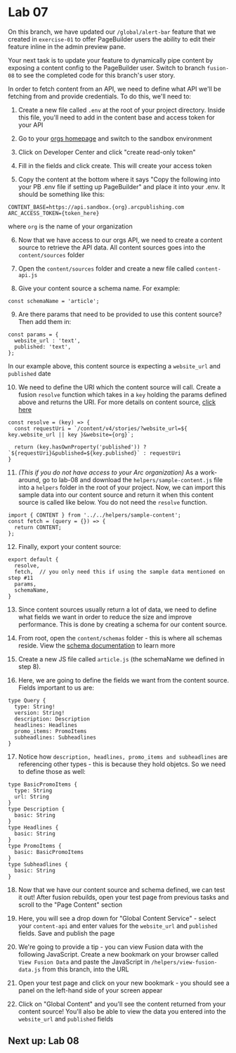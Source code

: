 # Lab 07

On this branch, we have updated our `/global/alert-bar` feature that we created in `exercise-01` to offer PageBuilder users the ability to edit their feature inline in the admin preview pane.

Your next task is to update your feature to dynamically pipe content by exposing a content config to the PageBuilder user. Switch to branch `fusion-08` to see the completed code for this branch's user story.

In order to fetch content from an API, we need to define what API we'll be fetching from and provide credentials. To do this, we'll need to:

1. Create a new file called `.env` at the root of your project directory. Inside this file, you'll need to add in the content base and access token for your API

2. Go to your [orgs homepage](https://redirector.arcpublishing.com/home/) and switch to the sandbox environment

3. Click on Developer Center and click "create read-only token"

4. Fill in the fields and click create. This will create your access token

5. Copy the content at the bottom where it says "Copy the following into your PB .env file if setting up PageBuilder" and place it into your .env. It should be something like this:
```
CONTENT_BASE=https://api.sandbox.{org}.arcpublishing.com 
ARC_ACCESS_TOKEN={token_here}
```
where `org` is the name of your organization

6. Now that we have access to our orgs API, we need to create a content source to retrieve the API data. All content sources goes into the `content/sources` folder

7. Open the `content/sources` folder and create a new file called `content-api.js`

8. Give your content source a schema name. For example:
```
const schemaName = 'article';
```

9. Are there params that need to be provided to use this content source? Then add them in:
```
const params = {
  website_url : 'text',
  published: 'text',
};
```
In our example above, this content source is expecting a `website_url` and `published` date

10. We need to define the URI which the content source will call. Create a fusion `resolve` function which takes in a `key` holding the params defined above and returns the URI. For more details on content source, [click here](https://redirector.arcpublishing.com/alc/arc-products/pagebuilder/fusion/documentation/recipes/defining-content-source.md?version=2.6)
```
const resolve = (key) => {
  const requestUri = `/content/v4/stories/?website_url=${ key.website_url || key }&website={org}`;

  return (key.hasOwnProperty('published')) ? `${requestUri}&published=${key.published}` : requestUri
}
```

11. *(This if you do not have access to your Arc organization)* As a work-around, go to lab-08 and download the `helpers/sample-content.js` file into a `helpers` folder in the root of your project. Now, we can import this sample data into our content source and return it when this content source is called like below. You do not need the `resolve` function.

```
import { CONTENT } from '../../helpers/sample-content';
const fetch = (query = {}) => {
  return CONTENT;
};
```

12. Finally, export your content source:
```
export default {
  resolve,
  fetch,  // you only need this if using the sample data mentioned on step #11
  params,
  schemaName,
}
```

13. Since content sources usually return a lot of data, we need to define what fields we want in order to reduce the size and improve performance. This is done by creating a schema for our content source.

14. From root, open the `content/schemas` folder - this is where all schemas reside. View the [schema documentation](https://redirector.arcpublishing.com/alc/arc-products/pagebuilder/fusion/documentation/recipes/using-graphql-schema.md) to learn more

15. Create a new JS file called `article.js` (the schemaName we defined in step 8). 

16. Here, we are going to define the fields we want from the content source. Fields important to us are:
```
type Query {
  type: String!
  version: String!
  description: Description
  headlines: Headlines
  promo_items: PromoItems
  subheadlines: Subheadlines
}
```

17. Notice how `description, headlines, promo_items and subheadlines` are referencing other types - this is because they hold objetcs. So we need to define those as well:
```
type BasicPromoItems {
  type: String
  url: String
}
type Description {
  basic: String
}
type Headlines {
  basic: String
}
type PromoItems {
  basic: BasicPromoItems
}
type Subheadlines {
  basic: String
}
```

18. Now that we have our content source and schema defined, we can test it out! After fusion rebuilds, open your test page from previous tasks and scroll to the "Page Content" section

19. Here, you will see a drop down for "Global Content Service" - select your `content-api` and enter values for the `website_url` and `published` fields. Save and publish the page

20. We're going to provide a tip - you can view Fusion data with the following JavaScript. Create a new bookmark on your browser called `View Fusion Data` and paste the JavaScript in `/helpers/view-fusion-data.js` from this branch, into the URL

21. Open your test page and click on your new bookmark - you should see a panel on the left-hand side of your screen appear

22. Click on "Global Content" and you'll see the content returned from your content source! You'll also be able to view the data you entered into the `website_url` and `published` fields

## Next up: Lab 08
